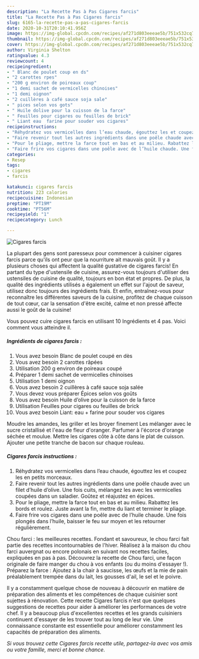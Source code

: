 ```yaml
---
description: "La Recette Pas à Pas Cigares farcis"
title: "La Recette Pas à Pas Cigares farcis"
slug: 6165-la-recette-pas-a-pas-cigares-farcis
date: 2020-10-31T20:10:41.956Z
image: https://img-global.cpcdn.com/recipes/af271d803eeeae5b/751x532cq70/cigares-farcis-photo-principale-de-la-recette.jpg
thumbnail: https://img-global.cpcdn.com/recipes/af271d803eeeae5b/751x532cq70/cigares-farcis-photo-principale-de-la-recette.jpg
cover: https://img-global.cpcdn.com/recipes/af271d803eeeae5b/751x532cq70/cigares-farcis-photo-principale-de-la-recette.jpg
author: Virginia Shelton
ratingvalue: 4.3
reviewcount: 4
recipeingredient:
- " Blanc de poulet coup en ds"
- "2 carottes rpes"
- "200 g environ de poireaux coup"
- "1 demi sachet de vermicelles chinoises"
- "1 demi oignon"
- "2 cuillères à café sauce soja sale"
- " pices selon vos gots"
- " Huile dolive pour la cuisson de la farce"
- " Feuilles pour cigares ou feuilles de brick"
- " Liant eau  farine pour souder vos cigares"
recipeinstructions:
- "Réhydratez vos vermicelles dans l’eau chaude, égouttez les et coupez les en petits morceaux."
- "Faire revenir tout les autres ingrédients dans une poêle chaude avec un filet d’huile d’olive. Une fois cuits, mélangez les avec les vermicelles coupées dans un saladier. Goûtez et réajustez en épices."
- "Pour le pliage, mettre la farce tout en bas et au milieu. Rabattez les bords et roulez. Juste avant la fin, mettre du liant et terminer le pliage."
- "Faire frire vos cigares dans une poêle avec de l’huile chaude. Une fois plongés dans l’huile, baisser le feu sur moyen et les retourner régulièrement."
categories:
- Resep
tags:
- cigares
- farcis

katakunci: cigares farcis 
nutrition: 223 calories
recipecuisine: Indonesian
preptime: "PT19M"
cooktime: "PT56M"
recipeyield: "1"
recipecategory: Lunch

---
```



![Cigares farcis](https://img-global.cpcdn.com/recipes/af271d803eeeae5b/751x532cq70/cigares-farcis-photo-principale-de-la-recette.jpg)

La plupart des gens sont paresseux pour commencer à cuisiner cigares farcis parce qu'ils ont peur que la nourriture ait mauvais goût. Il y a plusieurs choses qui affectent la qualité gustative de cigares farcis! En partant du type d'ustensile de cuisine, assurez-vous toujours d'utiliser des ustensiles de cuisine de qualité, toujours en bon état et propres. De plus, la qualité des ingrédients utilisés a également un effet sur l'ajout de saveur, utilisez donc toujours des ingrédients frais. Et enfin, entraînez-vous pour reconnaître les différentes saveurs de la cuisine, profitez de chaque cuisson de tout cœur, car la sensation d'être excité, calme et non pressé affecte aussi le goût de la cuisine!

<!--inarticleads1-->

Vous pouvez cuire cigares farcis en utilisant 10 Ingrédients et 4 pas. Voici comment vous atteindre il.

##### Ingrédients de cigares farcis :

1. Vous avez besoin  Blanc de poulet coupé en dès
1. Vous avez besoin 2 carottes râpées
1. Utilisation 200 g environ de poireaux coupé
1. Préparer 1 demi sachet de vermicelles chinoises
1. Utilisation 1 demi oignon
1. Vous avez besoin 2 cuillères à café sauce soja salée
1. Vous devez vous préparer  Épices selon vos goûts
1. Vous avez besoin  Huile d’olive pour la cuisson de la farce
1. Utilisation  Feuilles pour cigares ou feuilles de brick
1. Vous avez besoin  Liant: eau + farine pour souder vos cigares


Moudre les amandes, les griller et les broyer finement Les mélanger avec le sucre cristallisé et l&#39;eau de fleur d&#39;oranger. Parfumer à l&#39;écorce d&#39;orange séchée et moulue. Mettre les cigares côte à côte dans le plat de cuisson. Ajouter une petite tranche de bacon sur chaque rouleau. 

<!--inarticleads2-->

##### Cigares farcis instructions :

1. Réhydratez vos vermicelles dans l’eau chaude, égouttez les et coupez les en petits morceaux.
1. Faire revenir tout les autres ingrédients dans une poêle chaude avec un filet d’huile d’olive. Une fois cuits, mélangez les avec les vermicelles coupées dans un saladier. Goûtez et réajustez en épices.
1. Pour le pliage, mettre la farce tout en bas et au milieu. Rabattez les bords et roulez. Juste avant la fin, mettre du liant et terminer le pliage.
1. Faire frire vos cigares dans une poêle avec de l’huile chaude. Une fois plongés dans l’huile, baisser le feu sur moyen et les retourner régulièrement.


Chou farci : les meilleures recettes. Fondant et savoureux, le chou farci fait partie des recettes incontournables de l&#39;hiver. Réalisez à la maison du chou farci auvergnat ou encore polonais en suivant nos recettes faciles, expliquées en pas à pas. Découvrez la recette de Chou farci, une façon originale de faire manger du chou à vos enfants (ou du moins d&#39;essayer !). Préparez la farce : Ajoutez à la chair à saucisse, les œufs et la mie de pain préalablement trempée dans du lait, les gousses d&#39;ail, le sel et le poivre. 

<!--inarticleads1-->

<p>
Il y a constamment quelque chose de nouveau à découvrir en matière de préparation des aliments et les compétences de chaque cuisinier sont sujettes à rénovation. Cette recette Cigares farcis n'est que quelques suggestions de recettes pour aider à améliorer les performances de votre chef. Il y a beaucoup plus d'excellentes recettes et les grands cuisiniers continuent d'essayer de les trouver tout au long de leur vie. Une connaissance constante est essentielle pour améliorer constamment les capacités de préparation des aliments.
</p>

<p>
<i>Si vous trouvez cette Cigares farcis recette utile, partagez-la avec vos amis ou votre famille, merci et bonne chance.</i>
</p>
